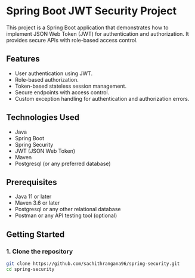 # Spring Boot JWT Security Project

This project is a Spring Boot application that demonstrates how to implement JSON Web Token (JWT) for authentication and authorization. It provides secure APIs with role-based access control.

## Features

- User authentication using JWT.
- Role-based authorization.
- Token-based stateless session management.
- Secure endpoints with access control.
- Custom exception handling for authentication and authorization errors.

## Technologies Used

- Java
- Spring Boot
- Spring Security
- JWT (JSON Web Token)
- Maven
- Postgresql (or any preferred database)

## Prerequisites

- Java 11 or later
- Maven 3.6 or later
- Postgresql or any other relational database
- Postman or any API testing tool (optional)

## Getting Started

### 1. Clone the repository

```bash
git clone https://github.com/sachithrangana96/spring-security.git
cd spring-security
